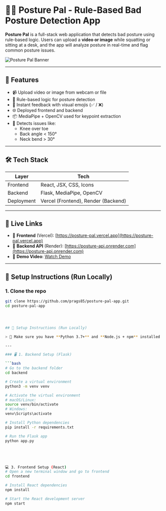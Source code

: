 # 🧍‍♀️ Posture Pal - Rule-Based Bad Posture Detection App

**Posture Pal** is a full-stack web application that detects bad posture using rule-based logic. Users can upload a **video or image** while squatting or sitting at a desk, and the app will analyze posture in real-time and flag common posture issues.

![Posture Pal Banner](https://via.placeholder.com/800x300.png?text=Posture+Pal+Demo)

---

## 🧠 Features

- 📹 Upload video or image from webcam or file
- 🎯 Rule-based logic for posture detection
- 💬 Instant feedback with visual emojis (✅ / ❌)
- 🌐 Deployed frontend and backend
- 📦 MediaPipe + OpenCV used for keypoint extraction
- 🦴 Detects issues like:
  - Knee over toe
  - Back angle < 150°
  - Neck bend > 30°

---

## 🛠 Tech Stack

| Layer       | Tech                     |
|-------------|--------------------------|
| Frontend    | React, JSX, CSS, Icons   |
| Backend     | Flask, MediaPipe, OpenCV |
| Deployment  | Vercel (Frontend), Render (Backend) |

---

## 🔗 Live Links

- 🚀 **Frontend** (Vercel): [https://posture-pal.vercel.app](https://posture-pal.vercel.app)
- 🧠 **Backend API** (Render): [https://posture-api.onrender.com](https://posture-api.onrender.com)
- 🎥 **Demo Video**: [Watch Demo](https://youtu.be/YOUR_VIDEO_LINK)

---

## 🧪 Setup Instructions (Run Locally)

### 1. Clone the repo

```bash
git clone https://github.com/prags85/posture-pal-app.git
cd posture-pal-app




## 🧪 Setup Instructions (Run Locally)

> 📌 Make sure you have **Python 3.7+** and **Node.js + npm** installed.

---

### 🖥️ 1. Backend Setup (Flask)

```bash
# Go to the backend folder
cd backend

# Create a virtual environment
python3 -m venv venv

# Activate the virtual environment
# macOS/Linux:
source venv/bin/activate
# Windows:
venv\Scripts\activate

# Install Python dependencies
pip install -r requirements.txt

# Run the Flask app
python app.py





💻 3. Frontend Setup (React)
# Open a new terminal window and go to frontend
cd frontend

# Install React dependencies
npm install

# Start the React development server
npm start

